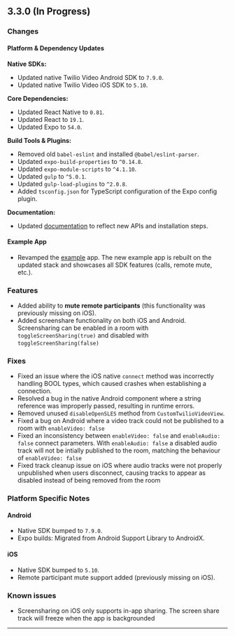 ## 3.3.0 (In Progress)

### Changes

#### Platform & Dependency Updates

**Native SDKs:**

- Updated native Twilio Video Android SDK to `7.9.0`.
- Updated native Twilio Video iOS SDK to `5.10`.

**Core Dependencies:**

- Updated React Native to `0.81`.
- Updated React to `19.1`.
- Updated Expo to `54.0`.

**Build Tools & Plugins:**

- Removed old `babel-eslint` and installed `@babel/eslint-parser`.
- Updated `expo-build-properties` to `^0.14.8`.
- Updated `expo-module-scripts` to `^4.1.10`.
- Updated `gulp` to `^5.0.1`.
- Updated `gulp-load-plugins` to `^2.0.8`.
- Added `tsconfig.json` for TypeScript configuration of the Expo config plugin.

**Documentation:**

- Updated [documentation](./docs/README.md) to reflect new APIs and installation steps.

#### Example App

- Revamped the [example](./ExampleApp/) app. The new example app is rebuilt on the updated stack and showcases all SDK features (calls, remote mute, etc.).

### Features

- Added ability to **mute remote participants** (this functionality was previously missing on iOS).
- Added screenshare functionality on both iOS and Android. Screensharing can be enabled in a room with `toggleScreenSharing(true)` and disabled with `toggleScreenSharing(false)`

### Fixes

- Fixed an issue where the iOS native `connect` method was incorrectly handling BOOL types, which caused crashes when establishing a connection.
- Resolved a bug in the native Android component where a string reference was improperly passed, resulting in runtime errors.
- Removed unused `disableOpenSLES` method from `CustomTwilioVideoView`.
- Fixed a bug on Android where a video track could not be published to a room with `enableVideo: false`
- Fixed an inconsistency between `enableVideo: false` and `enableAudio: false` connect parameters. With `enableAudio: false` a disabled audio track will not be intially published to the room, matching the behaviour of `enableVideo: false`
- Fixed track cleanup issue on iOS where audio tracks were not properly unpublished when users disconnect, causing tracks to appear as disabled instead of being removed from the room

### Platform Specific Notes

#### Android

- Native SDK bumped to `7.9.0`.
- Expo builds: Migrated from Android Support Library to AndroidX.

#### iOS

- Native SDK bumped to `5.10`.
- Remote participant mute support added (previously missing on iOS).

### Known issues

- Screensharing on iOS only supports in-app sharing. The screen share track will freeze when the app is backgrounded

---
